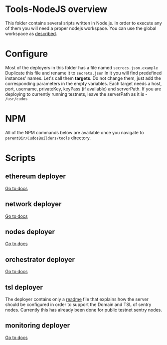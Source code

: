 # Tools-NodeJS overview

This folder contains several sripts written in Node.js. In order to execute any of them you will need a proper nodejs workspace. You can use the global workspace as [described](../workspace/readme.md).

# Configure

Most of the deployers in this folder has a file named <code>secrecs.json.example</code> Duplicate this file and rename it to <code>secrets.json</code> In it you will find predefined instances' names. Let's call them **targets**. Do not change them, just add the corresponding parameters in the empty variables. Each target needs a host, port, username, privateKey, keyPass (if available) and serverPath. If you are deploying to currently running testnets, leave the serverPath as it is - <code>/usr/cudos</code>

# NPM

All of the NPM commands below are available once you navigate to <code>parentDir/CudosBuilders/tools</code> directory.

# Scripts

## ethereum deployer

[Go to docs](./tools-nodejs/deployer-ethereum/readme.md)

## network deployer

[Go to docs](./tools-nodejs/deployer-network/readme.md)

## nodes deployer

[Go to docs](./tools-nodejs/deployer-nodes/readme.md)

## orchestrator deployer

[Go to docs](./tools-nodejs/deployer-orchestrator/readme.md)

## tsl deployer

The deployer contains only a [readme](./tools-nodejs/deployer-tls/readme.md) file that explains how the server should be configured in order to support the Domain and TSL of sentry nodes. Currently this has already been done for public testnet sentry nodes.

## monitoring deployer

[Go to docs](./tools-nodejs/deployer-monitoring/readme.md)
